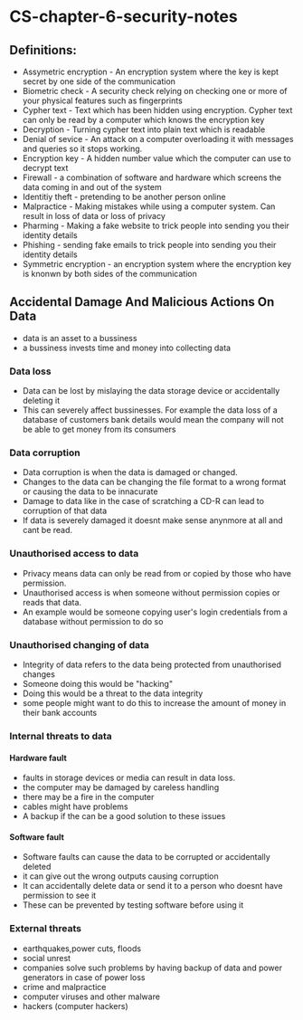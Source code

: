 # CS-chapter-6-security-notes
## Definitions:
*  Assymetric encryption - An encryption system where the key is kept secret by one side of the communication
*  Biometric check - A security check relying on checking one or more of your physical features such as fingerprints
*  Cypher text - Text which has been hidden using encryption. Cypher text can only be read by a computer which knows the encryption key
*  Decryption - Turning cypher text into plain text which is readable
*  Denial of sevice - An attack on a computer overloading it with messages and queries so it stops working.
*  Encryption key - A hidden number value which the computer can use to decrypt text
*  Firewall - a combination of software and hardware which screens the data coming in and out of the system
*  Identitiy theft - pretending to be another person online
*  Malpractice - Making mistakes while using a computer system. Can result in loss of data or loss of privacy
*  Pharming - Making a fake website to trick people into sending you their identity details
*  Phishing - sending fake emails to trick people into sending you their identity details
*  Symmetric encryption - an encryption system where the encryption key is knonwn by both sides of the communication
## Accidental Damage And Malicious Actions On Data
*  data is an asset to a bussiness
*  a bussiness invests time and money into collecting data
### Data loss
*  Data can be lost by mislaying the data storage device or accidentally deleting it
*  This can severely affect bussinesses. For example the data loss of a database of customers bank details would mean the company will not be able to get money from its consumers
### Data corruption
*  Data corruption is when the data is damaged or changed.
*  Changes to the data can be changing the file format to a wrong format or causing the data to be innacurate
*  Damage to data like in the case of scratching a CD-R can lead to corruption of that data
*  If data is severely damaged it doesnt make sense anynmore at all and cant be read.
### Unauthorised access to data
*  Privacy means data can only be read from or copied by those who have permission.
*  Unauthorised access is when someone without permission copies or reads that data. 
*  An example would be someone copying user's login credentials from a database without permission to do so
### Unauthorised changing of data
*  Integrity of data refers to the data being protected from unauthorised changes
*  Someone doing this would be "hacking"
*  Doing this would be a threat to the data integrity
*  some people might want to do this to increase the amount of money in their bank accounts
### Internal threats to data
#### Hardware fault
*  faults in storage devices or media can result in data loss.
*  the computer may be damaged by careless handling
*  there may be a fire in the computer
*  cables might have problems
*  A backup if the can be a good solution to these issues
#### Software fault
*  Software faults can cause the data to be corrupted or accidentally deleted
*  it can give out the wrong outputs causing corruption
*  It can accidentally delete data or send it to a person who doesnt have permission to see it
*  These can be prevented by testing software before using it
### External threats
*  earthquakes,power cuts, floods
*  social unrest
*  companies solve such problems by having backup of data and power generators in case of power loss
*  crime and malpractice
*  computer viruses and other malware
*  hackers (computer hackers)
